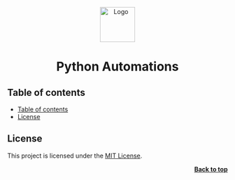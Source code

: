 <a name="readme-top"></a>

<div align="center">
  <a href="https://github.com/seesmof/">
    <img src="./public/logo.png" alt="Logo" height="80">
  </a>

<h1 align="center">Python Automations</h1>
</div>

## Table of contents

- [Table of contents](#table-of-contents)
- [License](#license)

## License

This project is licensed under the [MIT License](./LICENSE).

<p align="right"><a href="#readme-top"><strong>Back to top</strong></a></p>
